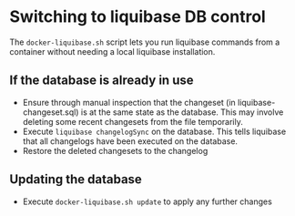 Switching to liquibase DB control
=================================

The `docker-liquibase.sh` script lets you run liquibase commands from a container without needing a local liquibase installation.

If the database is already in use
---------------------------------

- Ensure through manual inspection that the changeset (in liquibase-changeset.sql) is at the same state as the database. This may involve deleting some recent changesets from the file temporarily.
- Execute `liquibase changelogSync` on the database. This tells liquibase that all changelogs have been executed on the database.
- Restore the deleted changesets to the changelog

Updating the database
---------------------

- Execute `docker-liquibase.sh update` to apply any further changes
